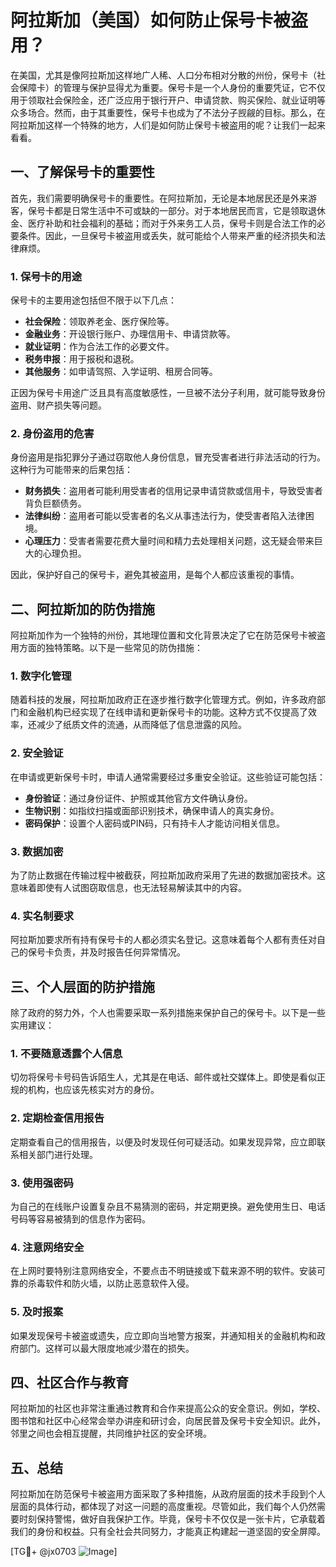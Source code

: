 # 阿拉斯加（美国）如何防止保号卡被盗用？

在美国，尤其是像阿拉斯加这样地广人稀、人口分布相对分散的州份，保号卡（社会保障卡）的管理与保护显得尤为重要。保号卡是一个人身份的重要凭证，它不仅用于领取社会保险金，还广泛应用于银行开户、申请贷款、购买保险、就业证明等众多场合。然而，由于其重要性，保号卡也成为了不法分子觊觎的目标。那么，在阿拉斯加这样一个特殊的地方，人们是如何防止保号卡被盗用的呢？让我们一起来看看。

## 一、了解保号卡的重要性

首先，我们需要明确保号卡的重要性。在阿拉斯加，无论是本地居民还是外来游客，保号卡都是日常生活中不可或缺的一部分。对于本地居民而言，它是领取退休金、医疗补助和社会福利的基础；而对于外来务工人员，保号卡则是合法工作的必要条件。因此，一旦保号卡被盗用或丢失，就可能给个人带来严重的经济损失和法律麻烦。

### 1. 保号卡的用途
保号卡的主要用途包括但不限于以下几点：
- **社会保险**：领取养老金、医疗保险等。
- **金融业务**：开设银行账户、办理信用卡、申请贷款等。
- **就业证明**：作为合法工作的必要文件。
- **税务申报**：用于报税和退税。
- **其他服务**：如申请驾照、入学证明、租房合同等。

正因为保号卡用途广泛且具有高度敏感性，一旦被不法分子利用，就可能导致身份盗用、财产损失等问题。

### 2. 身份盗用的危害
身份盗用是指犯罪分子通过窃取他人身份信息，冒充受害者进行非法活动的行为。这种行为可能带来的后果包括：
- **财务损失**：盗用者可能利用受害者的信用记录申请贷款或信用卡，导致受害者背负巨额债务。
- **法律纠纷**：盗用者可能以受害者的名义从事违法行为，使受害者陷入法律困境。
- **心理压力**：受害者需要花费大量时间和精力去处理相关问题，这无疑会带来巨大的心理负担。

因此，保护好自己的保号卡，避免其被盗用，是每个人都应该重视的事情。

## 二、阿拉斯加的防伪措施

阿拉斯加作为一个独特的州份，其地理位置和文化背景决定了它在防范保号卡被盗用方面的独特策略。以下是一些常见的防伪措施：

### 1. 数字化管理
随着科技的发展，阿拉斯加政府正在逐步推行数字化管理方式。例如，许多政府部门和金融机构已经实现了在线申请和更新保号卡的功能。这种方式不仅提高了效率，还减少了纸质文件的流通，从而降低了信息泄露的风险。

### 2. 安全验证
在申请或更新保号卡时，申请人通常需要经过多重安全验证。这些验证可能包括：
- **身份验证**：通过身份证件、护照或其他官方文件确认身份。
- **生物识别**：如指纹扫描或面部识别技术，确保申请人的真实身份。
- **密码保护**：设置个人密码或PIN码，只有持卡人才能访问相关信息。

### 3. 数据加密
为了防止数据在传输过程中被截获，阿拉斯加政府采用了先进的数据加密技术。这意味着即使有人试图窃取信息，也无法轻易解读其中的内容。

### 4. 实名制要求
阿拉斯加要求所有持有保号卡的人都必须实名登记。这意味着每个人都有责任对自己的保号卡负责，并及时报告任何异常情况。

## 三、个人层面的防护措施

除了政府的努力外，个人也需要采取一系列措施来保护自己的保号卡。以下是一些实用建议：

### 1. 不要随意透露个人信息
切勿将保号卡号码告诉陌生人，尤其是在电话、邮件或社交媒体上。即使是看似正规的机构，也应该先核实对方的身份。

### 2. 定期检查信用报告
定期查看自己的信用报告，以便及时发现任何可疑活动。如果发现异常，应立即联系相关部门进行处理。

### 3. 使用强密码
为自己的在线账户设置复杂且不易猜测的密码，并定期更换。避免使用生日、电话号码等容易被猜到的信息作为密码。

### 4. 注意网络安全
在上网时要特别注意网络安全，不要点击不明链接或下载来源不明的软件。安装可靠的杀毒软件和防火墙，以防止恶意软件入侵。

### 5. 及时报案
如果发现保号卡被盗或遗失，应立即向当地警方报案，并通知相关的金融机构和政府部门。这样可以最大限度地减少潜在的损失。

## 四、社区合作与教育

阿拉斯加的社区也非常注重通过教育和合作来提高公众的安全意识。例如，学校、图书馆和社区中心经常会举办讲座和研讨会，向居民普及保号卡安全知识。此外，邻里之间也会相互提醒，共同维护社区的安全环境。

## 五、总结

阿拉斯加在防范保号卡被盗用方面采取了多种措施，从政府层面的技术手段到个人层面的具体行动，都体现了对这一问题的高度重视。尽管如此，我们每个人仍然需要时刻保持警惕，做好自我保护工作。毕竟，保号卡不仅仅是一张卡片，它承载着我们的身份和权益。只有全社会共同努力，才能真正构建起一道坚固的安全屏障。

[TG💪+ @jx0703 ![Image](https://github.com/user-attachments/assets/dbca1d08-cadb-493c-b0ec-ad6f7a83f270)]